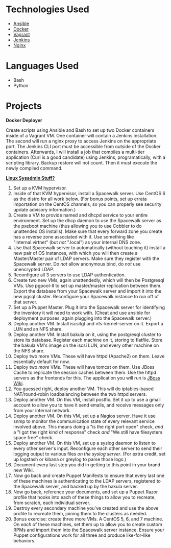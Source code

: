 # Technologies Used
* [Ansible](http://www.ansible.com/)
* [Docker](https://www.docker.com/)
* [Vagrant](https://www.vagrantup.com/)
* [Jenkins](https://jenkins-ci.org/)
* [Nginx](https://www.nginx.com/resources/wiki/)


# Languages Used
* Bash
* Python

# Projects

**Docker Deployer**

Create scripts using Ansible and Bash to set up two Docker containers inside of a Vagrant VM. One container will contain a Jenkins installation. The second will run a nginx proxy to access Jenkins on the appropriate port. The Jenkins CLI port must be accessible from outside of the Docker containers. Afterwards, I will install a job that compiles a multi-tier application (Curl is a good candidate) using Jenkins, programatically, with a scripting library. Backup restore will not count. Then it must execute the newly compiled command.

**[Linux Sysadmin Stuff?](https://www.reddit.com/r/linuxadmin/comments/2s924h/how_did_you_get_your_start/cnnw1ma)**


1. Set up a KVM hypervisor.  
2. Inside of that KVM hypervisor, install a Spacewalk server. Use CentOS 6 as the distro for all work below. (For bonus points, set up errata importation on the CentOS channels, so you can properly see security update advisory information.)      
3. Create a VM to provide named and dhcpd service to your entire environment. Set up the dhcp daemon to use the Spacewalk server as the pxeboot machine (thus allowing you to use Cobbler to do unattended OS installs).  Make sure that every forward zone you create has a reverse zone associated with it. Use something like "internal.virtnet" (but *not* ".local") as your internal DNS zone.  
4. Use that Spacewalk server to automatically (without touching it) install a new pair of OS instances, with which you will then create a Master/Master pair of LDAP servers.  Make sure they register with the Spacewalk server. Do *not* allow anonymous bind, do *not* use unencrypted LDAP.  
5. Reconfigure all 3 servers to use LDAP authentication.    
6. Create two new VMs, again unattendedly, which will then be Postgresql VMs. Use pgpool-II to set up master/master replication between them.  Export the database from your Spacewalk server and import it into the new pgsql cluster.  Reconfigure your Spacewalk instance to run off of that server.    
7. Set up a Puppet Master.  Plug it into the Spacewalk server for identifying the inventory it will need to work with.  (Cheat and use ansible for deployment purposes, again plugging into the Spacewalk server.)    
8. Deploy another VM. Install iscsitgt and nfs-kernel-server on it. Export a LUN and an NFS share.  
9. Deploy another VM. Install bakula on it, using the postgresql cluster to store its database.  Register each machine on it, storing to flatfile. Store the bakula VM's image on the iscsi LUN, and every other machine on the NFS share.  
10. Deploy two more VMs. These will have httpd (Apache2) on them. Leave essentially default for now.  
11. Deploy two *more* VMs. These will have tomcat on them. Use JBoss Cache to replicate the session caches between them. Use the httpd servers as the frontends for this.  The application you will run is [JBoss Wiki](http://jbosswiki.jboss.org/).  
12. You guessed right, deploy another VM. This will do iptables-based NAT/round-robin loadbalancing between the two httpd servers.   
13. Deploy another VM.  On this VM, install postfix. Set it up to use a gmail account to allow you to have it send emails, and receive messages only from your internal network.  
14. Deploy another VM.  On this VM, set up a Nagios server. Have it use snmp to monitor the communication state of every relevant service involved above. This means doing a "is the right port open" check, *and* a "I got the right kind of response" check *and* "We still have filesystem space free" check.  
15. Deploy another VM.  On this VM, set up a syslog daemon to listen to every other server's input. Reconfigure each other server to send their logging output to various files *on the syslog server*.  (For extra credit, set up logstash or kibana or greylog to parse those logs.)  
16. Document every last step you did in getting to this point in your brand new Wiki.  
17. Now go back and create Puppet Manifests to ensure that every last one of these machines is authenticating to the LDAP servers, registered to the Spacewalk server, and backed up by the bakula server.  
18. Now go back, reference your documents, and set up a Puppet Razor profile that hooks into each of these things to allow you to recreate, from scratch, each individual server.  
19. Destroy every secondary machine you've created and use the above profile to recreate them, joining them to the clusters as needed.  
20. Bonus exercise: create three more VMs. A CentOS 5, 6, and 7 machine.  On *each* of these machines, set them up to allow you to create custom RPMs and import them into the Spacewalk server instance. Ensure your Puppet configurations work for all three and produce like-for-like behaviors.